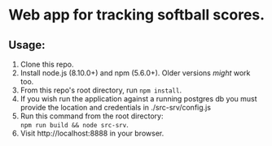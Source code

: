 # Web app for tracking softball scores.

## Usage:

1. Clone this repo.
2. Install node.js (8.10.0+) and npm (5.6.0+). Older versions *might* work too.
3. From this repo's root directory, run `npm install`.
4. If you wish run the application against a running postgres db you must provide the location and credentials in ./src-srv/config.js 
5. Run this command from the root directory:  
  `npm run build && node src-srv`.
5. Visit http://localhost:8888 in your browser.